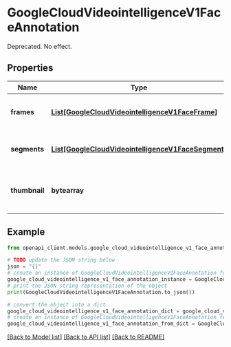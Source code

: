 # GoogleCloudVideointelligenceV1FaceAnnotation

Deprecated. No effect.

## Properties

Name | Type | Description | Notes
------------ | ------------- | ------------- | -------------
**frames** | [**List[GoogleCloudVideointelligenceV1FaceFrame]**](GoogleCloudVideointelligenceV1FaceFrame.md) | All video frames where a face was detected. | [optional] 
**segments** | [**List[GoogleCloudVideointelligenceV1FaceSegment]**](GoogleCloudVideointelligenceV1FaceSegment.md) | All video segments where a face was detected. | [optional] 
**thumbnail** | **bytearray** | Thumbnail of a representative face view (in JPEG format). | [optional] 

## Example

```python
from openapi_client.models.google_cloud_videointelligence_v1_face_annotation import GoogleCloudVideointelligenceV1FaceAnnotation

# TODO update the JSON string below
json = "{}"
# create an instance of GoogleCloudVideointelligenceV1FaceAnnotation from a JSON string
google_cloud_videointelligence_v1_face_annotation_instance = GoogleCloudVideointelligenceV1FaceAnnotation.from_json(json)
# print the JSON string representation of the object
print(GoogleCloudVideointelligenceV1FaceAnnotation.to_json())

# convert the object into a dict
google_cloud_videointelligence_v1_face_annotation_dict = google_cloud_videointelligence_v1_face_annotation_instance.to_dict()
# create an instance of GoogleCloudVideointelligenceV1FaceAnnotation from a dict
google_cloud_videointelligence_v1_face_annotation_from_dict = GoogleCloudVideointelligenceV1FaceAnnotation.from_dict(google_cloud_videointelligence_v1_face_annotation_dict)
```
[[Back to Model list]](../README.md#documentation-for-models) [[Back to API list]](../README.md#documentation-for-api-endpoints) [[Back to README]](../README.md)


